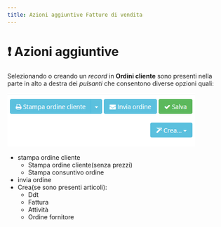 ```yaml
---
title: Azioni aggiuntive Fatture di vendita
---
```


# ❗ Azioni aggiuntive

Selezionando o creando un _record_ in **Ordini cliente** sono presenti nella parte in alto a destra dei _pulsanti_ che consentono diverse opzioni quali:

![Azioni aggiuntive ordini cliente](../../../.gitbook/assets/pluginOrdiniCliente.PNG)

* stampa ordine cliente
  * Stampa ordine cliente(senza prezzi)
  * Stampa consuntivo ordine
* invia ordine
* Crea(se sono presenti articoli):
  * Ddt
  * Fattura
  * Attività
  * Ordine fornitore
